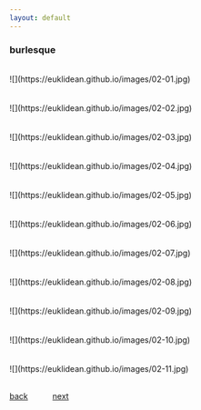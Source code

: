 ```yaml
---
layout: default
---
```


### burlesque

<BR>
![](https://euklidean.github.io/images/02-01.jpg)
<BR>
<BR>
<BR>
![](https://euklidean.github.io/images/02-02.jpg)
<BR>
<BR>
<BR>
![](https://euklidean.github.io/images/02-03.jpg)
<BR>
<BR>
<BR>
![](https://euklidean.github.io/images/02-04.jpg)
<BR>
<BR>
<BR>
![](https://euklidean.github.io/images/02-05.jpg)
<BR>
<BR>
<BR>
![](https://euklidean.github.io/images/02-06.jpg)
<BR>
<BR>
<BR>
![](https://euklidean.github.io/images/02-07.jpg)
<BR>
<BR>
<BR>
![](https://euklidean.github.io/images/02-08.jpg)
<BR>
<BR>
<BR>
![](https://euklidean.github.io/images/02-09.jpg)
<BR>
<BR>
<BR>
![](https://euklidean.github.io/images/02-10.jpg)
<BR>
<BR>
<BR>
![](https://euklidean.github.io/images/02-11.jpg)
<BR>
<BR>

[back](./) &nbsp; &nbsp; &nbsp; &nbsp; &nbsp; [next](03-places-nearby)
